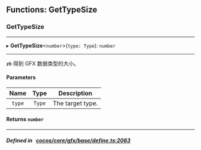 ## Functions: GetTypeSize

### GetTypeSize


___
▸ **GetTypeSize**<`number`\>(`type: Type`): `number`
___



**`zh`** 得到 GFX 数据类型的大小。



#### Parameters

| Name | Type | Description |
| :------: | :------: | :------: |
| `type` | `Type` | The target type.  |


#### Returns `number` 
___


##### Defined in &nbsp;   [cocos/core/gfx/base/define.ts:2063](https://github.com/cocos-creator/engine/blob/c7bf6b8a9/cocos/core/gfx/base/define.ts#L2063)&nbsp;
